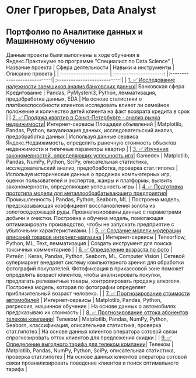 # Олег Григорьев, Data Analyst
## Портфолио по Аналитике данных и Машинному обучению
Данные проекты были выполнены в ходе обучения в Яндекс.Практикуме по программе "Специалист по Data Science"
| Название проекта | Сфера деятельности | Навыки и инструменты | Описание проекта |
| :-------------------- | :---------------------: |:---------------------------:| :---------------------------:|
| [1. ✅ Исследование надежности заемщиков анализ банковских данных](https://github.com/oleggrigoryev/public_projects/tree/main/banking)| Банковская сфера Кредитование | Pandas, PyMystem3, Python, лемматизация, предобработка данных, EDA | На основе статистики о платёжеспособности клиентов исследовать влияет ли семейное положение и количество детей клиента на факт возврата кредита в срок |
| [2. ✅ Продажа квартир в Санкт-Петербурге - анализ рынка недвижимости](https://github.com/oleggrigoryev/public_projects/tree/main/real_estate)| Интернет-сервисы Площадки объявлений | Matplotlib, Pandas, Python, визуализация данных, исследовательский анализ, предобработка данных | Используя данные сервиса Яндекс.Недвижимость, определить рыночную стоимость объектов недвижимости и типичные параметры квартир |
| [3. ✅ Изучение закономерностей, определяющих успешность игр](https://github.com/oleggrigoryev/public_projects/tree/main/games)| Gamedev | Matplotlib, Pandas, NumPy, Python, SciPy, описательная статистика, исследовательский анализ, предобработка, проверка стат.гипотез | Используя исторические данные о продажах компьютерных игр, оценки пользователей и экспертов, жанры и платформы, выявить закономерности, определяющие успешность игры |
| [4. ✅ Подготовка прототипа модели для металлообрабатывающего предприятия](https://github.com/oleggrigoryev/public_projects/tree/main/industry_gold_recovery)| Промышленность | Pandas, Python, Seaborn, ML | Построена модель, предсказывающая коэффициент восстановления золота из золотосодержащей руды. Проанализированы данные с параметрами добычи и очистки. Построена и обучена модель, помогающая оптимизировать производство, чтобы не запускать предприятие с убыточными характеристиками. |
| [5. ✅ Создание модели модерации описаний товаров интернет-магазина](https://github.com/oleggrigoryev/public_projects/tree/main/nlp) | Интернет-сервисы | Tensorflow, Python, ML, Text, лемматизация | Создать инструмент для поиска токсичных комментариев |
| [6. ✅ Определение возраста по фото](https://github.com/oleggrigoryev/public_projects/tree/main/computer_vision) | Ритейл | Keras, Pandas, Python, Seaborn, ML, Computer Vision | Сетевой супермаркет внедряет систему компьютерного зрения для обработки фотографий покупателей. Фотофиксация в прикассовой зоне поможет определять возраст клиентов, чтобы анализировать покупки, предлагать релевантные товары, контролировать продажу алкоголя. Построена модель, которая по фотографии определяет приблизительный возраст человека. |
| [7. ✅ Прогнозирование стоимости автомобилей](https://github.com/oleggrigoryev/public_projects/tree/main/car_service) | Интернет-сервисы | Matplotlib, Pandas, Python, регрессия, машинное обучение | На основе данных о автомобилях предсказываю их стоимость |
| [8. ✅ Прогнозирование оттока абонентов телеком компании](https://github.com/oleggrigoryev/public_projects/tree/main/telecom_outflow)| Телеком | Matplotlib, Pandas, NumPy, Python, Seaborn, классификация, описательная статистика, проверка стат.гипотез | На основе данных клиентов оператора сотовой связи спрогнозировать отток клиентов для предложения скидки |
| [9. ✅ Определение выгодного тарифа для телеком компании](https://github.com/oleggrigoryev/public_projects/tree/main/telecom_tariff)| Телеком | Matplotlib, Pandas, NumPy, Python, SciPy, описательная статистика, проверка стат.гипотез | На основе данных клиентов оператора сотовой связи проанализировать поведение клиентов и поиск оптимального тарифа |
